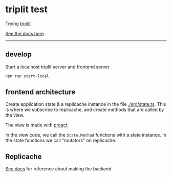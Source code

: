 # triplit test

Trying [triplit](https://www.triplit.dev/)

[See the docs here](https://www.triplit.dev/docs/getting-started)

-------

## develop
Start a localhost triplit server and frontend server

```sh
npm run start-local
```

## frontend architecture

Create application state & a replicache instance in the file [./src/state.ts](./src/state.ts). This is where we subscribe to replicache, and create methods that are called by the view.

The view is made with [preact](https://preactjs.com/).

In the view code, we call the `State.Method` functions with a state instance. In the state functions we call "mutators" on replicache.

## Replicache
[See docs](https://doc.replicache.dev/byob/render-ui) for reference about making the backend.
